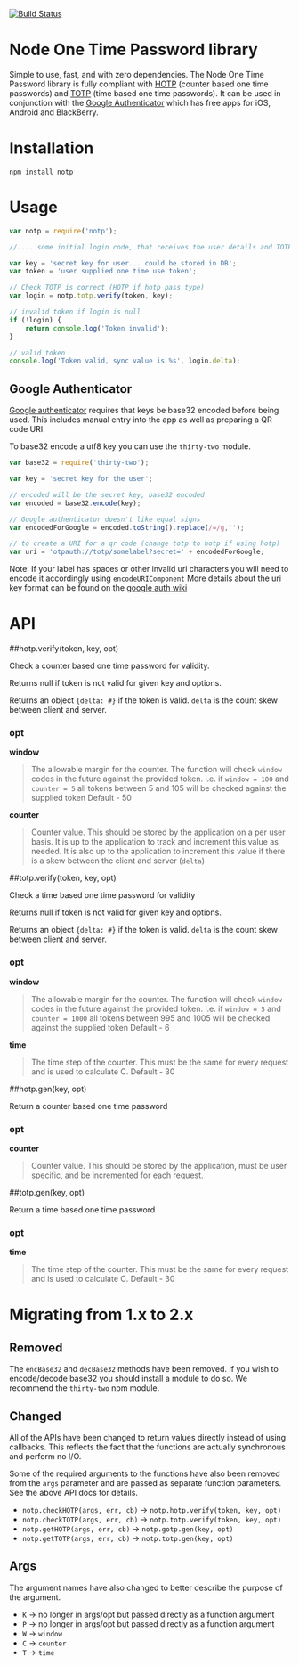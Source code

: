 [![Build Status](https://travis-ci.org/guyht/notp.svg)](https://travis-ci.org/guyht/notp)

# Node One Time Password library
 Simple to use, fast, and with zero dependencies.  The Node One Time Password library is fully compliant with [HOTP](http://tools.ietf.org/html/rfc4226) (counter based one time passwords) and [TOTP](http://tools.ietf.org/html/rfc6238) (time based one time passwords).  It can be used in conjunction with the [Google Authenticator](http://code.google.com/p/google-authenticator/) which has free apps for iOS, Android and BlackBerry.

# Installation

```
npm install notp
```

# Usage

```javascript
var notp = require('notp');

//.... some initial login code, that receives the user details and TOTP / HOTP token

var key = 'secret key for user... could be stored in DB';
var token = 'user supplied one time use token';

// Check TOTP is correct (HOTP if hotp pass type)
var login = notp.totp.verify(token, key);

// invalid token if login is null
if (!login) {
    return console.log('Token invalid');
}

// valid token
console.log('Token valid, sync value is %s', login.delta);
```

## Google Authenticator

[Google authenticator](https://code.google.com/p/google-authenticator/) requires that keys be base32 encoded before being used. This includes manual entry into the app as well as preparing a QR code URI.

To base32 encode a utf8 key you can use the `thirty-two` module.

```javascript
var base32 = require('thirty-two');

var key = 'secret key for the user';

// encoded will be the secret key, base32 encoded
var encoded = base32.encode(key);

// Google authenticator doesn't like equal signs
var encodedForGoogle = encoded.toString().replace(/=/g,'');

// to create a URI for a qr code (change totp to hotp if using hotp)
var uri = 'otpauth://totp/somelabel?secret=' + encodedForGoogle;
```

Note: If your label has spaces or other invalid uri characters you will need to encode it accordingly using `encodeURIComponent` More details about the uri key format can be found on the [google auth wiki](https://code.google.com/p/google-authenticator/wiki/KeyUriFormat)

# API
##hotp.verify(token, key, opt)

Check a counter based one time password for validity.

Returns null if token is not valid for given key and options.

Returns an object `{delta: #}` if the token is valid. `delta` is the count skew between client and server.

### opt
**window**
> The allowable margin for the counter. The function will check `window` codes in the future against the provided token.
> i.e. if `window = 100` and `counter = 5` all tokens between 5 and 105 will be checked against the supplied token
> Default - 50

**counter**
> Counter value. This should be stored by the application on a per user basis. It is up to the application to track and increment this value as needed. It is also up to the application to increment this value if there is a skew between the client and server (`delta`)

##totp.verify(token, key, opt)

Check a time based one time password for validity

Returns null if token is not valid for given key and options.

Returns an object `{delta: #}` if the token is valid. `delta` is the count skew between client and server.

### opt
**window**
> The allowable margin for the counter. The function will check `window` codes in the future against the provided token.
> i.e. if `window = 5` and `counter = 1000` all tokens between 995 and 1005 will be checked against the supplied token
> Default - 6

**time**
> The time step of the counter. This must be the same for every request and is used to calculate C.
> Default - 30

##hotp.gen(key, opt)

Return a counter based one time password

### opt
**counter**
> Counter value. This should be stored by the application, must be user specific, and be incremented for each request.

##totp.gen(key, opt)

Return a time based one time password

### opt
**time**
> The time step of the counter. This must be the same for every request and is used to calculate C.
> Default - 30

# Migrating from 1.x to 2.x

## Removed
The `encBase32` and `decBase32` methods have been removed. If you wish to encode/decode base32 you should install a module to do so. We recommend the `thirty-two` npm module.

## Changed

All of the APIs have been changed to return values directly instead of using callbacks. This reflects the fact that the functions are actually synchronous and perform no I/O.

Some of the required arguments to the functions have also been removed from the `args` parameter and are passed as separate function parameters. See the above API docs for details.

* `notp.checkHOTP(args, err, cb)` -> `notp.hotp.verify(token, key, opt)`
* `notp.checkTOTP(args, err, cb)` -> `notp.totp.verify(token, key, opt)`
* `notp.getHOTP(args, err, cb)` -> `notp.gotp.gen(key, opt)`
* `notp.getTOTP(args, err, cb)` -> `notp.totp.gen(key, opt)`

## Args

The argument names have also changed to better describe the purpose of the argument.

* `K` -> no longer in args/opt but passed directly as a function argument
* `P` -> no longer in args/opt but passed directly as a function argument
* `W` -> `window`
* `C` -> `counter`
* `T` -> `time`

